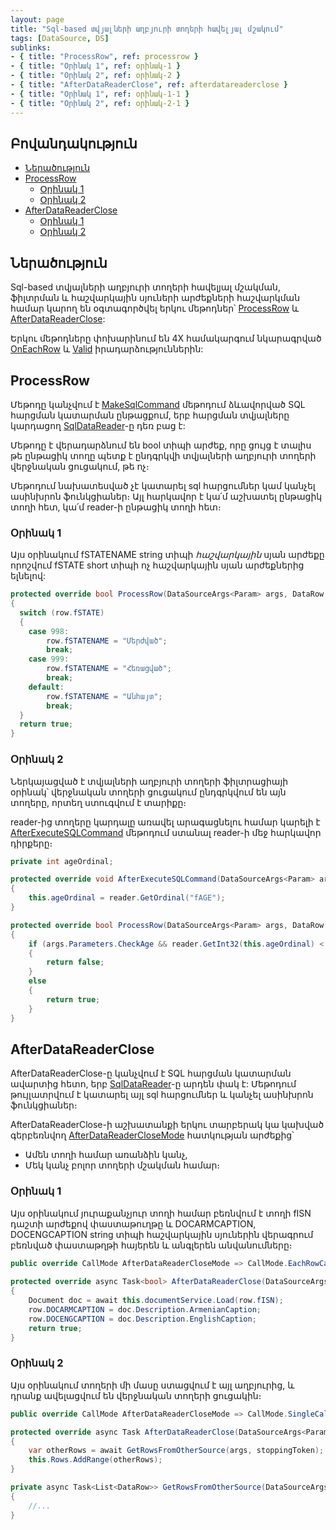 ```yaml
---
layout: page
title: "Sql-based տվյալների աղբյուրի տողերի հավելյալ մշակում"
tags: [DataSource, DS]
sublinks:
- { title: "ProcessRow", ref: processrow }
- { title: "Օրինակ 1", ref: օրինակ-1 }
- { title: "Օրինակ 2", ref: օրինակ-2 }
- { title: "AfterDataReaderClose", ref: afterdatareaderclose }
- { title: "Օրինակ 1", ref: օրինակ-1-1 }
- { title: "Օրինակ 2", ref: օրինակ-2-1 }
---
```


## Բովանդակություն

- [Ներածություն](#ներածություն)
- [ProcessRow](#processrow)
  - [Օրինակ 1](#օրինակ-1)
  - [Օրինակ 2](#օրինակ-2)
- [AfterDataReaderClose](#afterdatareaderclose)
  - [Օրինակ 1](#օրինակ-1-1)
  - [Օրինակ 2](#օրինակ-2-1)

## Ներածություն

Sql-based տվյալների աղբյուրի տողերի հավելյալ մշակման, ֆիլտրման և հաշվարկային սյուների արժեքների հաշվարկման համար կարող են օգտագործվել երկու մեթոդներ՝ [ProcessRow](ds.md#processrow) և [AfterDataReaderClose](ds.md#afterdatareaderclose): 

Երկու մեթոդները փոխարինում են 4X համակարգում նկարագրված [OnEachRow](https://armsoft.github.io/as4x-docs/HTM/ProgrGuide/ScriptProcs/OnEachRow.html) և [Valid](https://armsoft.github.io/as4x-docs/HTM/ProgrGuide/ScriptProcs/Valid_Data.html) իրադարձություններին:

## ProcessRow 

Մեթոդը կանչվում է [MakeSqlCommand](ds.md#makesqlcommand) մեթոդում ձևավորված SQL հարցման կատարման ընթացքում, երբ հարցման տվյալները կարդացող [SqlDataReader](https://learn.microsoft.com/en-us/dotnet/api/microsoft.data.sqlclient.sqldatareader)-ը դեռ բաց է:

Մեթոդը է վերադարձնում են bool տիպի արժեք, որը ցույց է տալիս թե ընթացիկ տողը պետք է ընդգրկվի տվյալների աղբյուրի տողերի վերջնական ցուցակում, թե ոչ։

Մեթոդում նախատեսված չէ կատարել sql հարցումներ կամ կանչել ասինխրոն ֆունկցիաներ։ 
Այլ հարկավոր է կա՛մ աշխատել ընթացիկ տողի հետ, կա՛մ reader-ի ընթացիկ տողի հետ։

### Օրինակ 1

Այս օրինակում fSTATENAME string տիպի *հաշվարկային* սյան արժեքը որոշվում fSTATE short տիպի ոչ հաշվարկային սյան արժեքներից ելնելով:

```c#
protected override bool ProcessRow(DataSourceArgs<Param> args, DataRow row, SqlDataReader reader)
{
  switch (row.fSTATE)
  {
    case 998:
        row.fSTATENAME = "Մերժված";
        break;
    case 999:
        row.fSTATENAME = "Հեռացված";
        break;
    default:
        row.fSTATENAME = "Անհայտ";
        break;
  }
  return true;
}
```

### Օրինակ 2

Ներկայացված է տվյալների աղբյուրի տողերի ֆիլտրացիայի օրինակ՝ վերջնական տողերի ցուցակում ընդգրկվում են այն տողերը, որտեղ ստուգվում է տարիքը։

reader-ից տողերը կարդալը առավել արագացնելու համար կարելի է [AfterExecuteSQLCommand](ds.md#afterexecutesqlcommand) մեթոդում ստանալ reader-ի մեջ հարկավոր դիրքերը։

```c#
private int ageOrdinal;

protected override void AfterExecuteSQLCommand(DataSourceArgs<Param> args, SqlDataReader reader)
{
    this.ageOrdinal = reader.GetOrdinal("fAGE");
}

protected override bool ProcessRow(DataSourceArgs<Param> args, DataRow row, SqlDataReader reader)
{
    if (args.Parameters.CheckAge && reader.GetInt32(this.ageOrdinal) < 18)
    {
        return false;
    }
    else
    {
        return true;
    }
}
```

## AfterDataReaderClose

AfterDataReaderClose-ը կանչվում է SQL հարցման կատարման ավարտից հետո, երբ [SqlDataReader](https://learn.microsoft.com/en-us/dotnet/api/microsoft.data.sqlclient.sqldatareader)-ը արդեն փակ է: 
Մեթոդում թույլատրվում է կատարել այլ sql հարցումներ և կանչել ասինխրոն ֆունկցիաներ։

AfterDataReaderClose-ի աշխատանքի երկու տարբերակ կա կախված գերբեռնվող [AfterDataReaderCloseMode](ds.md#afterdatareaderclosemode) հատկության արժեքից՝
- Ամեն տողի համար առանձին կանչ,
- Մեկ կանչ բոլոր տողերի մշակման համար։

### Օրինակ 1

Այս օրինակում յուրաքանչյուր տողի համար բեռնվում է տողի fISN դաշտի արժեքով փաստաթուղթը և  DOCARMCAPTION, DOCENGCAPTION string տիպի հաշվարկային սյուներին վերագրում բեռնված փաստաթղթի հայերեն և անգլերեն անվանումները։

```c#
public override CallMode AfterDataReaderCloseMode => CallMode.EachRowCall;
							
protected override async Task<bool> AfterDataReaderClose(DataSourceArgs<Param> args, DataRow row)
{
	Document doc = await this.documentService.Load(row.fISN);
	row.DOCARMCAPTION = doc.Description.ArmenianCaption;
	row.DOCENGCAPTION = doc.Description.EnglishCaption; 
	return true;
}
```

### Օրինակ 2

Այս օրինակում տողերի մի մասը ստացվում է այլ աղբյուրից, և դրանք ավելացվում են վերջնական տողերի ցուցակին։

```c#
public override CallMode AfterDataReaderCloseMode => CallMode.SingleCall;

protected override async Task AfterDataReaderClose(DataSourceArgs<Param> args, CancellationToken stoppingToken)
{
    var otherRows = await GetRowsFromOtherSource(args, stoppingToken);
    this.Rows.AddRange(otherRows);
}

private async Task<List<DataRow>> GetRowsFromOtherSource(DataSourceArgs<Param> args, CancellationToken stoppingToken)
{
    //...
}
```
